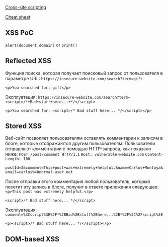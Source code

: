 [Cross-site scripting](https://portswigger.net/web-security/cross-site-scripting)

[Cheat sheet](https://portswigger.net/web-security/cross-site-scripting/cheat-sheet)

## XSS PoC
`alert(document.domain)` or `print()`

## Reflected XSS
Функция поиска, которая получает поисковый запрос от пользователя в параметре URL:
`https://insecure-website.com/search?term=gift`

`<p>You searched for: gift</p>`

Эксплуатация:
`https://insecure-website.com/search?term=<script>/*+Bad+stuff+here...+*/</script>`

`<p>You searched for: <script>/* Bad stuff here... */</script></p>`

## Stored XSS
Веб-сайт позволяет пользователям оставлять комментарии к записям в блоге, которые отображаются другим пользователям. Пользователи отправляют комментарии с помощью HTTP-запроса, как показано ниже: 
`POST /post/comment HTTP/1.1`
`Host: vulnerable-website.com`
`Content-Length: 100` 

`postId=3&comment=This+post+was+extremely+helpful.&name=Carlos+Montoya&email=carlos%40normal-user.net`

После отправки этого комментария любой пользователь, который посетит эту запись в блоге, получит в ответе приложения следующее:
`<p>This post was extremely helpful.</p>`

`<script>/* Bad stuff here... */</script>`

Эксплуатация:
`comment=%3Cscript%3E%2F*%2BBad%2Bstuff%2Bhere...%2B*%2F%3C%2Fscript%3E`

`<p><script>/* Bad stuff here... */</script></p>`

## DOM-based XSS
